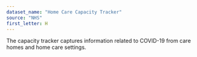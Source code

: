 ```yaml
---
dataset_name: "Home Care Capacity Tracker"
source: "NHS"
first_letter: H
---
```

The capacity tracker captures information related to COVID-19 from care homes and home care settings.